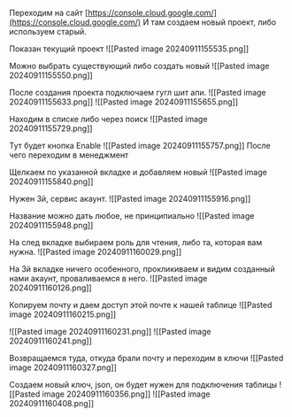 Переходим на сайт [https://console.cloud.google.com/](https://console.cloud.google.com/)
И там создаем новый проект, либо используем старый.

Показан текущий проект
![[Pasted image 20240911155535.png]]

Можно выбрать существующий либо создать новый
![[Pasted image 20240911155550.png]]

После создания проекта подключаем гугл шит апи.
![[Pasted image 20240911155633.png]]
![[Pasted image 20240911155655.png]]

Находим в списке либо через поиск
![[Pasted image 20240911155729.png]]

Тут будет кнопка Enable
![[Pasted image 20240911155757.png]]
После чего переходим в менеджмент

Щелкаем по указанной вкладке и добавляем новый
![[Pasted image 20240911155840.png]]

Нужен 3й, сервис акаунт.
![[Pasted image 20240911155916.png]]

Название можно дать любое, не принципиально
![[Pasted image 20240911155948.png]]

На след вкладке выбираем роль для чтения, либо та, которая вам нужна.
![[Pasted image 20240911160029.png]]

На 3й вкладке ничего особенного, прокликиваем и видим созданный нами акаунт, проваливаемся в него.
![[Pasted image 20240911160126.png]]

Копируем почту и даем доступ этой почте к нашей таблице
![[Pasted image 20240911160215.png]]

![[Pasted image 20240911160231.png]]
![[Pasted image 20240911160241.png]]

Возвращаемся туда, откуда брали почту и переходим в ключи
![[Pasted image 20240911160327.png]]

Создаем новый ключ, json, он будет нужен для подключения таблицы
![[Pasted image 20240911160356.png]]
![[Pasted image 20240911160408.png]]